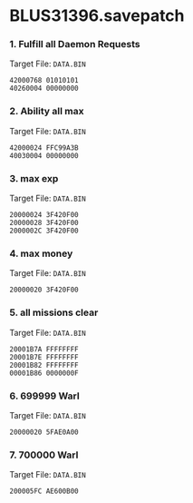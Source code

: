 # BLUS31396.savepatch

### 1. Fulfill all Daemon Requests

Target File: `DATA.BIN`

```
42000768 01010101
40260004 00000000
```

### 2. Ability all max

Target File: `DATA.BIN`

```
42000024 FFC99A3B
40030004 00000000
```

### 3. max exp

Target File: `DATA.BIN`

```
20000024 3F420F00
20000028 3F420F00
2000002C 3F420F00
```

### 4. max money

Target File: `DATA.BIN`

```
20000020 3F420F00
```

### 5. all missions clear

Target File: `DATA.BIN`

```
20001B7A FFFFFFFF
20001B7E FFFFFFFF
20001B82 FFFFFFFF
00001B86 0000000F
```

### 6. 699999 Warl

Target File: `DATA.BIN`

```
20000020 5FAE0A00
```

### 7. 700000 Warl

Target File: `DATA.BIN`

```
200005FC AE600B00
```

